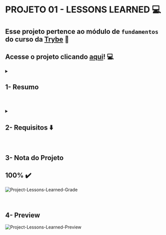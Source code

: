 # PROJETO 01 - LESSONS LEARNED :computer:

## Esse projeto pertence ao módulo de `fundamentos` do curso da [Trybe](https://www.betrybe.com/) :green_heart:

## Acesse o projeto clicando [aqui](https://jonnoliveira.github.io/trybe-project-01-lessons-learned/)! :computer:
 
<details>
 
<summary>
  
## 1- Resumo
  
</summary>

  
  Utilizei as principais tags HTML para montar a estrutura da página apresentada e estilizei alterando o posicionamento, tamanho, fontes e cores     dos componentes através da aplicação de CSS. Todo esse processo foi muito importante para entender na prática como funciona a estrutura (HTML)     de uma página e como o estilo (CSS) é aplicado nela. Além disso, pude entender a melhor forma de fazer um Layout e aplicar o conceito de Box       Model. Veja mais abaixo!
  
</details>

#

<details>
 
<summary>
 
## 2- Requisitos :arrow_down:

</summary>

### 1. Adicione uma cor de fundo específica para a página

### 2. Adicione uma barra superior com um título

### 3. Adicione uma foto sua à página

### 4. Adicione uma lista de lições aprendidas à página

### 5. Crie uma lista de lições que ainda deseja aprender para a página

### 6. Adicione um rodapé para a página

### 7. Insira pelo menos um link externo na página

### 8. Crie um artigo sobre o seu aprendizado

 ### 9. Crie uma tag html `aside` que contenha uma breve descrição sobre você

### 10. Aplique elementos HTML de acordo com o sentido e propósito de cada um deles

### 11. Teste a semântica da sua página usando o site [CodeSniffer](https://squizlabs.github.io/HTML_CodeSniffer/)

---
 
## Requisitos Bônus

### 12. Adicione uma tabela à página

### 13. Utilize o Box model

### 14. Altere atributos relacionados às fontes

### 15. Posicione a tag `article` e a tag `aside` uma ao lado do outra

</details>

<br />
 
## 3- Nota do Projeto

## 100% :heavy_check_mark:

![Project-Lessons-Learned-Grade](https://github.com/FredericoTP/trybe-project-01-lessons-learned/blob/main/images/project-grade.png)

<br />

## 4- Preview
  
![Project-Lessons-Learned-Preview](https://github.com/FredericoTP/trybe-project-01-lessons-learned/blob/main/images/preview.png?raw=true)
  
</summary>
